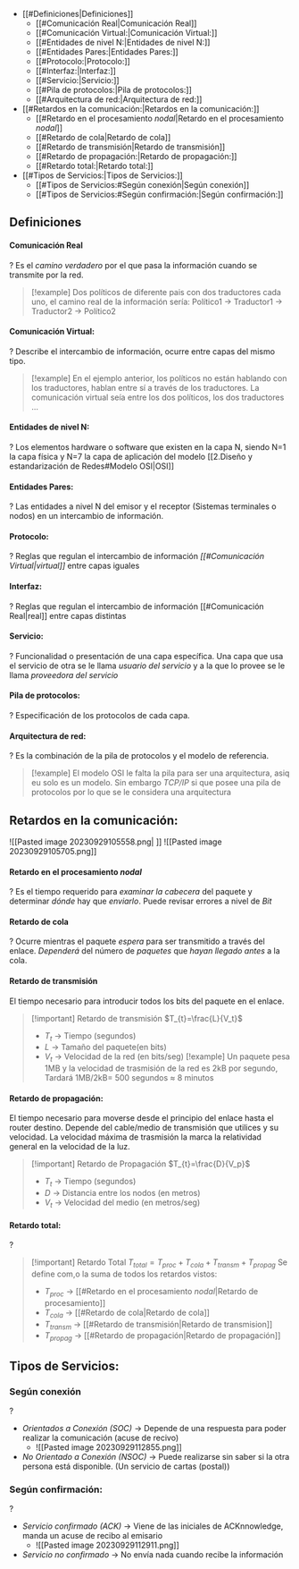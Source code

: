- [[#Definiciones|Definiciones]]
	- [[#Comunicación Real|Comunicación Real]]
	- [[#Comunicación Virtual:|Comunicación Virtual:]]
	- [[#Entidades de nivel N:|Entidades de nivel N:]]
	- [[#Entidades Pares:|Entidades Pares:]]
	- [[#Protocolo:|Protocolo:]]
	- [[#Interfaz:|Interfaz:]]
	- [[#Servicio:|Servicio:]]
	- [[#Pila de protocolos:|Pila de protocolos:]]
	- [[#Arquitectura de red:|Arquitectura de red:]]
- [[#Retardos en la comunicación:|Retardos en la comunicación:]]
	- [[#Retardo en el procesamiento *nodal*|Retardo en el procesamiento *nodal*]]
	- [[#Retardo de cola|Retardo de cola]]
	- [[#Retardo de transmisión|Retardo de transmisión]]
	- [[#Retardo de propagación:|Retardo de propagación:]]
	- [[#Retardo total:|Retardo total:]]
- [[#Tipos de Servicios:|Tipos de Servicios:]]
	- [[#Tipos de Servicios:#Según conexión|Según conexión]]
	- [[#Tipos de Servicios:#Según confirmación:|Según confirmación:]]


## Definiciones
#### Comunicación Real
?
Es el *camino verdadero* por el que pasa la información cuando se transmite por la red. <!--SR:!2024-02-10,15,246-->

> [!example]
> Dos políticos de diferente pais con dos traductores cada uno, el camino real de la información sería:
> Político1 -> Traductor1 -> Traductor2 -> Político2 

#### Comunicación Virtual:
?
Describe el intercambio de información, ocurre entre capas del mismo tipo. <!--SR:!2024-01-31,5,226-->

> [!example]
>  En el ejemplo anterior, los políticos no están hablando con los traductores, hablan entre sí a través de los traductores. La comunicación virtual seía entre los dos políticos, los dos traductores ...

#### Entidades de nivel N:
?
Los elementos hardware o software que existen en la capa N, siendo N=1 la capa física y N=7 la capa de aplicación del modelo [[2.Diseño y estandarización de Redes#Modelo OSI|OSI]] <!--SR:!2024-03-04,38,266--> 

#### Entidades Pares:
?
Las entidades a nivel N del emisor y el receptor (Sistemas terminales o nodos) en un intercambio de información. <!--SR:!2024-02-23,28,246-->

#### Protocolo:
?
Reglas que regulan el intercambio de información *[[#Comunicación Virtual|virtual]]* entre capas iguales <!--SR:!2024-02-09,14,230-->

#### Interfaz:
?
Reglas que regulan el intercambio de información [[#Comunicación Real|real]] entre capas distintas <!--SR:!2024-01-29,3,186-->

#### Servicio:
?
Funcionalidad o presentación de una capa específica. Una capa que usa el servicio de otra se le llama *usuario del servicio* y a la que lo provee se le llama *proveedora del servicio* <!--SR:!2024-01-27,1,166-->

#### Pila de protocolos:
?
Especificación de los protocolos de cada capa. <!--SR:!2024-02-14,19,246-->

#### Arquitectura de red:
?
Es la combinación de la pila de protocolos y el modelo de referencia. <!--SR:!2024-02-14,19,230-->

> [!example]
> El modelo OSI le falta la pila para ser una arquitectura, asiq eu solo es un modelo.
> Sin embargo *TCP/IP* si que posee una pila de protocolos por lo que se le considera una arquitectura


## Retardos en la comunicación:
![[Pasted image 20230929105558.png| ]] 
![[Pasted image 20230929105705.png]]

#### Retardo en el procesamiento *nodal*
?
Es el tiempo requerido para *examinar la cabecera* del paquete y determinar *dónde* hay que *enviarlo*. Puede revisar errores a nivel de *Bit* <!--SR:!2024-02-04,9,206-->

#### Retardo de cola
?
Ocurre mientras el paquete *espera* para ser transmitido a través del enlace. *Dependerá* del número de *paquetes* que *hayan llegado antes* a la cola. <!--SR:!2024-03-08,42,266-->

#### Retardo de transmisión
El tiempo necesario para introducir todos los bits del paquete en el enlace.

> [!important] Retardo de transmisión
> $T_{t}=\frac{L}{V_t}$
> - $T_{t}$ -> Tiempo (segundos)
> - $L$ -> Tamaño del paquete(en bits)
> - $V_{t}$ -> Velocidad de la red (en bits/seg)
> [!example]
> Un paquete pesa 1MB y la velocidad de trasmisión de la red es 2kB por segundo, Tardará 1MB/2kB= 500 segundos $\approx$ 8 minutos

#### Retardo de propagación:
El tiempo necesario para moverse desde el principio del enlace hasta el router destino. Depende del cable/medio de transmisión que utilices y su velocidad. La velocidad máxima de trasmisión la marca la relatividad general en la velocidad de la luz.

> [!important] Retardo de Propagación
> $T_{t}=\frac{D}{V_p}$
> - $T_{t}$ -> Tiempo (segundos)
> - $D$ -> Distancia entre los nodos (en metros)
> - $V_{t}$ -> Velocidad del medio (en metros/seg)

#### Retardo total:
?
> [!important] Retardo Total
> $T_{total}=T_{proc}+T_{cola}+T_{transm}+T_{propag}$
> Se define com,o la suma de todos los retardos vistos:
> - $T_{proc}$ -> [[#Retardo en el procesamiento *nodal*|Retardo de procesamiento]]
> - $T_{cola}$ -> [[#Retardo de cola|Retardo de cola]]
> - $T_{transm}$ -> [[#Retardo de transmisión|Retardo de transmision]]
> - $T_{propag}$ -> [[#Retardo de propagación|Retardo de propagación]]
<!--SR:!2024-02-01,6,226-->


## Tipos de Servicios:

### Según conexión
?
- *Orientados a Conexión (SOC)* -> Depende de una respuesta para poder realizar la comunicación (acuse de recivo)
	- ![[Pasted image 20230929112855.png]]
- *No Orientado a Conexión (NSOC)* -> Puede realizarse sin saber si la otra persona está disponible. (Un servicio de cartas (postal)) <!--SR:!2024-02-10,15,246-->

### Según confirmación:
?
- *Servicio confirmado (ACK)* -> Viene de las iniciales de ACKnnowledge, manda un acuse de recibo al emisario
	- ![[Pasted image 20230929112911.png]]
- *Servicio no confirmado* -> No envía nada cuando recibe la información <!--SR:!2024-03-02,36,266-->


